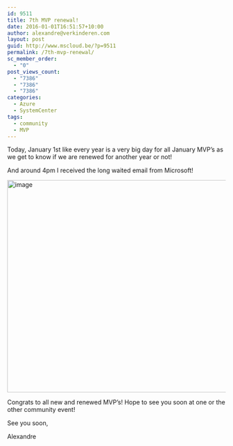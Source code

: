 ```yaml
---
id: 9511
title: 7th MVP renewal!
date: 2016-01-01T16:51:57+10:00
author: alexandre@verkinderen.com
layout: post
guid: http://www.mscloud.be/?p=9511
permalink: /7th-mvp-renewal/
sc_member_order:
  - "0"
post_views_count:
  - "7386"
  - "7386"
  - "7386"
categories:
  - Azure
  - SystemCenter
tags:
  - community
  - MVP
---
```

Today, January 1st like every year is a very big day for all January MVP’s as we get to know if we are renewed for another year or not!

And around 4pm I received the long waited email from Microsoft!

[<img title="image" style="border-top: 0px; border-right: 0px; background-image: none; border-bottom: 0px; padding-top: 0px; padding-left: 0px; border-left: 0px; display: inline; padding-right: 0px" border="0" alt="image" src="http://mscloudstorage.blob.core.windows.net/mscloudstorage/2016/01/image_thumb.png" width="2525" height="489" />](http://mscloudstorage.blob.core.windows.net/mscloudstorage/2016/01/image.png)

Congrats to all new and renewed MVP’s! Hope to see you soon at one or the other community event!

See you soon,

Alexandre